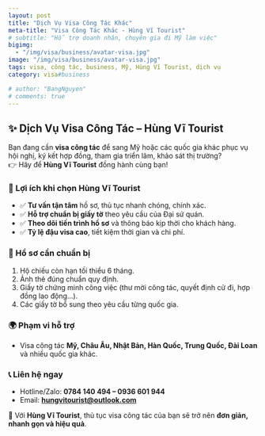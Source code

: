 ```yaml
---
layout: post
title: "Dịch Vụ Visa Công Tác Khác"
meta-title: "Visa Công Tác Khác - Hùng Vĩ Tourist"
# subtitle: "Hỗ trợ doanh nhân, chuyên gia đi Mỹ làm việc"
bigimg:
  - "/img/visa/business/avatar-visa.jpg"
image: "/img/visa/business/avatar-visa.jpg"
tags: visa, công tác, business, Mỹ, Hùng Vĩ Tourist, dịch vụ
category: visa#business

# author: "BangNguyen"
# comments: true
---
```


## ✨ Dịch Vụ Visa Công Tác – Hùng Vĩ Tourist  

Bạn đang cần **visa công tác** để sang Mỹ hoặc các quốc gia khác phục vụ hội nghị, ký kết hợp đồng, tham gia triển lãm, khảo sát thị trường?  
👉 Hãy để **Hùng Vĩ Tourist** đồng hành cùng bạn!

### 🔹 Lợi ích khi chọn Hùng Vĩ Tourist
- ✅ **Tư vấn tận tâm** hồ sơ, thủ tục nhanh chóng, chính xác.  
- ✅ **Hỗ trợ chuẩn bị giấy tờ** theo yêu cầu của Đại sứ quán.  
- ✅ **Theo dõi tiến trình hồ sơ** và thông báo kịp thời cho khách hàng.  
- ✅ **Tỷ lệ đậu visa cao**, tiết kiệm thời gian và chi phí.  

### 📌 Hồ sơ cần chuẩn bị
1. Hộ chiếu còn hạn tối thiểu 6 tháng.  
2. Ảnh thẻ đúng chuẩn quy định.  
3. Giấy tờ chứng minh công việc (thư mời công tác, quyết định cử đi, hợp đồng lao động...).  
4. Các giấy tờ bổ sung theo yêu cầu từng quốc gia.  

### 🌍 Phạm vi hỗ trợ
- Visa công tác **Mỹ, Châu Âu, Nhật Bản, Hàn Quốc, Trung Quốc, Đài Loan** và nhiều quốc gia khác.  

### 📞 Liên hệ ngay
- Hotline/Zalo: **0784 140 494 – 0936 601 944**  
- Email: **hungvitourist@outlook.com**  

💼 Với **Hùng Vĩ Tourist**, thủ tục visa công tác của bạn sẽ trở nên **đơn giản, nhanh gọn và hiệu quả**.  